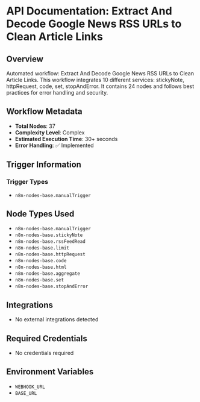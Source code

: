 # API Documentation: Extract And Decode Google News RSS URLs to Clean Article Links

## Overview
Automated workflow: Extract And Decode Google News RSS URLs to Clean Article Links. This workflow integrates 10 different services: stickyNote, httpRequest, code, set, stopAndError. It contains 24 nodes and follows best practices for error handling and security.

## Workflow Metadata
- **Total Nodes**: 37
- **Complexity Level**: Complex
- **Estimated Execution Time**: 30+ seconds
- **Error Handling**: ✅ Implemented

## Trigger Information
### Trigger Types
- `n8n-nodes-base.manualTrigger`

## Node Types Used
- `n8n-nodes-base.manualTrigger`
- `n8n-nodes-base.stickyNote`
- `n8n-nodes-base.rssFeedRead`
- `n8n-nodes-base.limit`
- `n8n-nodes-base.httpRequest`
- `n8n-nodes-base.code`
- `n8n-nodes-base.html`
- `n8n-nodes-base.aggregate`
- `n8n-nodes-base.set`
- `n8n-nodes-base.stopAndError`

## Integrations
- No external integrations detected

## Required Credentials
- No credentials required

## Environment Variables
- `WEBHOOK_URL`
- `BASE_URL`
